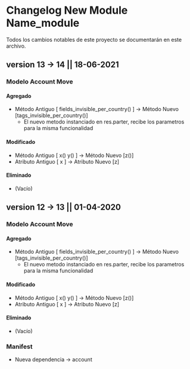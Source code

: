 

# Changelog New Module Name_module
Todos los cambios notables de este proyecto se documentarán en este archivo.

## version 13 -> 14 || 18-06-2021

### Modelo Account Move
#### Agregado 
- Método Antiguo [ fields_invisible_per_country() ] -> Método Nuevo [tags_invisible_per_country()]
  - El nuevo metodo instanciado en res.parter, recibe los parametros para la misma funcionalidad
#### Modificado
- Método Antiguo [ x() y() ] -> Método Nuevo [z()]
- Atributo Antiguo [ x ] -> Atributo Nuevo [z]
#### Eliminado
- (Vacío)

## version 12 -> 13 || 01-04-2020

### Modelo Account Move
#### Agregado 
- Método Antiguo [ fields_invisible_per_country() ] -> Método Nuevo [tags_invisible_per_country()]
  - El nuevo metodo instanciado en res.parter, recibe los parametros para la misma funcionalidad
#### Modificado
- Método Antiguo [ x() y() ] -> Método Nuevo [z()]
- Atributo Antiguo [ x ] -> Atributo Nuevo [z]
#### Eliminado
- (Vacío)

### Manifest
- Nueva dependencia -> account

[unreleased]: https://github.com
